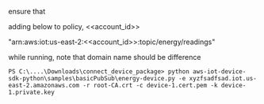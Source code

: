 ensure that  

adding below to policy, <<account_id>>

"arn:aws:iot:us-east-2:<<account_id>>:topic/energy/readings"


while running, note that domain name should be difference

```
PS C:\....\Downloads\connect_device_package> python aws-iot-device-sdk-python\samples\basicPubSub\energy-device.py -e xyzfsadfsad.iot.us-east-2.amazonaws.com -r root-CA.crt -c device-1.cert.pem -k device-1.private.key

```

